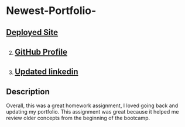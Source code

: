 # Newest-Portfolio-


## [Deployed Site]( https://jacksonpeak1.github.io/Newest-Portfolio-/)


2. ## [GitHub Profile](https://github.com/jacksonpeak1)



4. ## [Updated linkedin](https://www.linkedin.com/in/jackson-peak-7b679b208/)


## Description

Overall, this was a great homework assignment, I loved going back and updating my portfolio. This assignment was great because it helped me review older concepts from the beginning of the bootcamp.